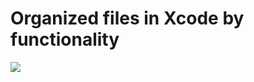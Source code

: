 # Organized files in Xcode by functionality
![](https://github.com/anasamanp/iOS-Best-Practices-Coding-Style/blob/master/ProjectFolder%402x.png)
